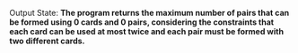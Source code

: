 Output State: **The program returns the maximum number of pairs that can be formed using 0 cards and 0 pairs, considering the constraints that each card can be used at most twice and each pair must be formed with two different cards.**